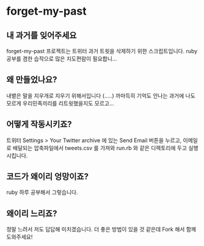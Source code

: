 forget-my-past
==============

내 과거를 잊어주세요
--------------------

forget-my-past 프로젝트는 트위터 과거 트윗을 삭제하기 위한 스크립트입니다. ruby 공부를 겸한 습작으로 많은 지도편람이 필요합니...

왜 만들었나요?
--------------

내뱉은 말을 지우개로 지우기 위해서입니다 (.....) 까마득히 기억도 안나는 과거에 나도 모르게 우리민족끼리를 리트윗했을지도 모르고...

어떻게 작동시키죠?
------------------

트위터 Settings > Your Twitter archive 에 있는 Send Email 버튼을 누르고, 이메일로 배달되는 압축파일에서 tweets.csv 를 가져와 run.rb 와 같은 디렉토리에 두고 실행시킵니다.

코드가 왜이리 엉망이죠?
-----------------------
ruby 하루 공부해서 그렇습니다.

왜이리 느리죠?
--------------
정말 느려서 저도 답답해 미치겠습니다. 더 좋은 방법이 있을 것 같은데 Fork 해서 함께 도와주세요!


